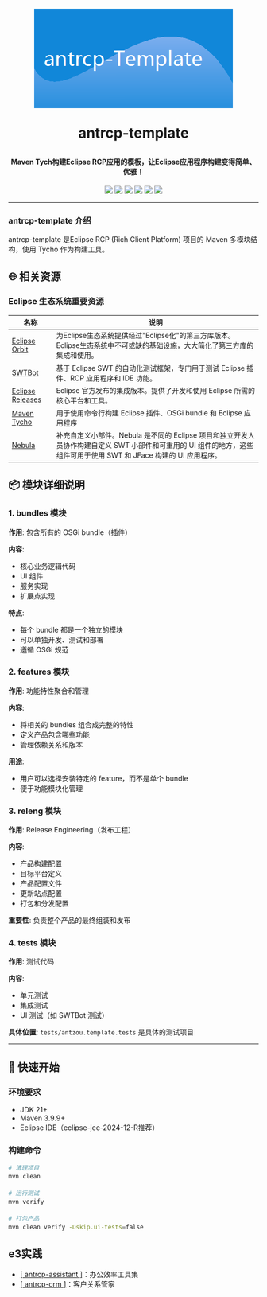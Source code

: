 <p align="center">
	<img alt="logo" src="bundles/antzou.template.application/splash.bmp" width="400" height="200">
</p>
<h1 align="center" style="margin: 30px 0 30px; font-weight: bold;">antrcp-template</h1>
<h4 align="center">Maven Tych构建Eclipse RCP应用的模板，让Eclipse应用程序构建变得简单、优雅！</h4>
<p align="center">
	<a href="https://www.oracle.com/technetwork/java/javase/downloads/index.html"><img src="https://img.shields.io/badge/JDK-21+-green.svg"></a>
	<a href="https://maven.apache.org"><img src="https://img.shields.io/badge/maven-v3.9.9-blue"></a>
	<a href="https://download.eclipse.org/releases/2024-12/202412041000/"><img src="https://img.shields.io/badge/TargetPlatform-202412-blue"></a>
	<a href="https://www.eclipse.org/downloads"><img src="https://img.shields.io/badge/Eclipse%20IDE-提供支持-blue.svg"></a>
	<a href=""><img src="https://img.shields.io/badge/系统-win%20%7C%20mac%20%7C%20linux-007EC6"></a>
	<a href="https://gitee.com/antzou/antrcp-template/blob/master/LICENSE"><img src="https://img.shields.io/:license-epl2.0-green.svg"></a>
</p>


---

### antrcp-template 介绍

antrcp-template 是Eclipse RCP (Rich Client Platform) 项目的 Maven 多模块结构，使用 Tycho 作为构建工具。

## 🌐 相关资源

### Eclipse 生态系统重要资源

| 名称 | 说明 |
|------|------|
| [Eclipse Orbit](https://download.eclipse.org/tools/orbit/downloads/drops) | 为Eclipse生态系统提供经过"Eclipse化"的第三方库版本。Eclipse生态系统中不可或缺的基础设施，大大简化了第三方库的集成和使用。 |
| [SWTBot](https://download.eclipse.org/technology/swtbot/releases/latest) | 基于 Eclipse SWT 的自动化测试框架，专门用于测试 Eclipse 插件、RCP 应用程序和 IDE 功能。 |
| [Eclipse Releases](https://download.eclipse.org/releases) | Eclipse 官方发布的集成版本。提供了开发和使用 Eclipse 所需的核心平台和工具。 |
| [Maven Tycho](https://www.vogella.com/tutorials/EclipseTycho/article.html) | 用于使用命令行构建 Eclipse 插件、OSGi bundle 和 Eclipse 应用程序 |
| [Nebula](https://eclipse.dev/nebula/) | 补充自定义小部件。Nebula 是不同的 Eclipse 项目和独立开发人员协作构建自定义 SWT 小部件和可重用的 UI 组件的地方，这些组件可用于使用 SWT 和 JFace 构建的 UI 应用程序。 |

## 📦 模块详细说明

### 1. **bundles 模块**
**作用**: 包含所有的 OSGi bundle（插件）

**内容**:
- 核心业务逻辑代码
- UI 组件
- 服务实现
- 扩展点实现

**特点**:
- 每个 bundle 都是一个独立的模块
- 可以单独开发、测试和部署
- 遵循 OSGi 规范

### 2. **features 模块**
**作用**: 功能特性聚合和管理

**内容**:
- 将相关的 bundles 组合成完整的特性
- 定义产品包含哪些功能
- 管理依赖关系和版本

**用途**:
- 用户可以选择安装特定的 feature，而不是单个 bundle
- 便于功能模块化管理

### 3. **releng 模块**
**作用**: Release Engineering（发布工程）

**内容**:
- 产品构建配置
- 目标平台定义
- 产品配置文件
- 更新站点配置
- 打包和分发配置

**重要性**: 负责整个产品的最终组装和发布

### 4. **tests 模块**
**作用**: 测试代码

**内容**:
- 单元测试
- 集成测试
- UI 测试（如 SWTBot 测试）

**具体位置**: `tests/antzou.template.tests` 是具体的测试项目


---

## 🚀 快速开始

### 环境要求
- JDK 21+
- Maven 3.9.9+
- Eclipse IDE（eclipse-jee-2024-12-R推荐）

### 构建命令
```bash
# 清理项目
mvn clean

# 运行测试
mvn verify 

# 打包产品
mvn clean verify -Dskip.ui-tests=false
```

## e3实践
- [[ antrcp-assistant ]](https://gitee.com/antzou/antrcp-assistant)：办公效率工具集
- [[ antrcp-crm ]](https://gitee.com/antzou/antrcp-crm)：客户关系管家

